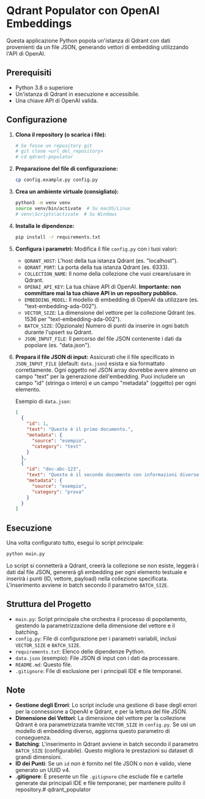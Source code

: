 # Qdrant Populator con OpenAI Embeddings

Questa applicazione Python popola un'istanza di Qdrant con dati provenienti da un file JSON, generando vettori di embedding utilizzando l'API di OpenAI.

## Prerequisiti

- Python 3.8 o superiore
- Un'istanza di Qdrant in esecuzione e accessibile.
- Una chiave API di OpenAI valida.

## Configurazione

1.  **Clona il repository (o scarica i file):**
    ```bash
    # Se fosse un repository git
    # git clone <url_del_repository>
    # cd qdrant-populator
    ```

2. **Preparazione del file di configurazione:**
   ```bash
   cp config.example.py config.py
   ```

2.  **Crea un ambiente virtuale (consigliato):**
    ```bash
    python3 -m venv venv
    source venv/bin/activate  # Su macOS/Linux
    # venv\Scripts\activate  # Su Windows
    ```

3.  **Installa le dipendenze:**
    ```bash
    pip install -r requirements.txt
    ```

4.  **Configura i parametri:**
    Modifica il file `config.py` con i tuoi valori:
    -   `QDRANT_HOST`: L'host della tua istanza Qdrant (es. "localhost").
    -   `QDRANT_PORT`: La porta della tua istanza Qdrant (es. 6333).
    -   `COLLECTION_NAME`: Il nome della collezione che vuoi creare/usare in Qdrant.
    -   `OPENAI_API_KEY`: La tua chiave API di OpenAI. **Importante: non committare mai la tua chiave API in un repository pubblico.**
    -   `EMBEDDING_MODEL`: Il modello di embedding di OpenAI da utilizzare (es. "text-embedding-ada-002").
    -   `VECTOR_SIZE`: La dimensione del vettore per la collezione Qdrant (es. 1536 per "text-embedding-ada-002").
    -   `BATCH_SIZE`: (Opzionale) Numero di punti da inserire in ogni batch durante l'upsert su Qdrant.
    -   `JSON_INPUT_FILE`: Il percorso del file JSON contenente i dati da popolare (es. "data.json").

5.  **Prepara il file JSON di input:**
    Assicurati che il file specificato in `JSON_INPUT_FILE` (default: `data.json`) esista e sia formattato correttamente. Ogni oggetto nel JSON array dovrebbe avere almeno un campo "text" per la generazione dell'embedding. Puoi includere un campo "id" (stringa o intero) e un campo "metadata" (oggetto) per ogni elemento.

    Esempio di `data.json`:
    ```json
    [
      {
        "id": 1,
        "text": "Questo è il primo documento.",
        "metadata": {
          "source": "esempio",
          "category": "test"
        }
      },
      {
        "id": "doc-abc-123",
        "text": "Questo è il secondo documento con informazioni diverse.",
        "metadata": {
          "source": "esempio",
          "category": "prova"
        }
      }
    ]
    ```

## Esecuzione

Una volta configurato tutto, esegui lo script principale:

```bash
python main.py
```

Lo script si connetterà a Qdrant, creerà la collezione se non esiste, leggerà i dati dal file JSON, genererà gli embedding per ogni elemento testuale e inserirà i punti (ID, vettore, payload) nella collezione specificata. L'inserimento avviene in batch secondo il parametro `BATCH_SIZE`.

## Struttura del Progetto

-   `main.py`: Script principale che orchestra il processo di popolamento, gestendo la parametrizzazione della dimensione del vettore e il batching.
-   `config.py`: File di configurazione per i parametri variabili, inclusi `VECTOR_SIZE` e `BATCH_SIZE`.
-   `requirements.txt`: Elenco delle dipendenze Python.
-   `data.json` (esempio): File JSON di input con i dati da processare.
-   `README.md`: Questo file.
-   `.gitignore`: File di esclusione per i principali IDE e file temporanei.

## Note

-   **Gestione degli Errori**: Lo script include una gestione di base degli errori per la connessione a OpenAI e Qdrant, e per la lettura del file JSON.
-   **Dimensione dei Vettori**: La dimensione del vettore per la collezione Qdrant è ora parametrizzata tramite `VECTOR_SIZE` in `config.py`. Se usi un modello di embedding diverso, aggiorna questo parametro di conseguenza.
-   **Batching**: L'inserimento in Qdrant avviene in batch secondo il parametro `BATCH_SIZE` (configurabile). Questo migliora le prestazioni su dataset di grandi dimensioni.
-   **ID dei Punti**: Se un `id` non è fornito nel file JSON o non è valido, viene generato un UUID v4.
-   **.gitignore**: È presente un file `.gitignore` che esclude file e cartelle generate dai principali IDE e file temporanei, per mantenere pulito il repository.# qdrant_populator
